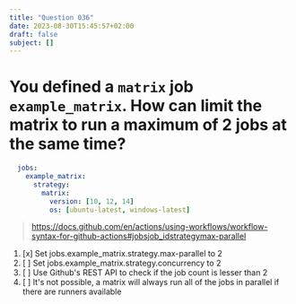 ```yaml
---
title: "Question 036"
date: 2023-08-30T15:45:57+02:00
draft: false
subject: []
---
```


# You defined a `matrix` job `example_matrix`. How can limit the matrix to run a maximum of 2 jobs at the same time?

```yaml
  jobs:
    example_matrix:
      strategy:
        matrix:
          version: [10, 12, 14]
          os: [ubuntu-latest, windows-latest]
```
> https://docs.github.com/en/actions/using-workflows/workflow-syntax-for-github-actions#jobsjob_idstrategymax-parallel
1. [x] Set jobs.example_matrix.strategy.max-parallel to 2
1. [ ] Set jobs.example_matrix.strategy.concurrency to 2
1. [ ] Use Github's REST API to check if the job count is lesser than 2
1. [ ] It's not possible, a matrix will always run all of the jobs in parallel if there are runners available
